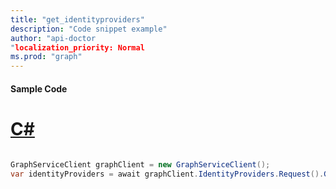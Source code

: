 ```yaml
---
title: "get_identityproviders"
description: "Code snippet example" 
author: "api-doctor
"localization_priority: Normal
ms.prod: "graph"
--- 
```

#### Sample Code
# [C#](#tab/Csharp)

```C#

GraphServiceClient graphClient = new GraphServiceClient();
var identityProviders = await graphClient.IdentityProviders.Request().GetAsync();

```
